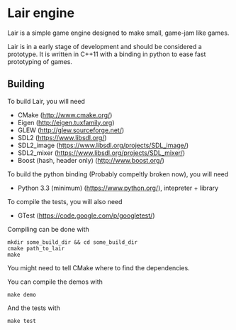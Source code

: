 # Lair engine

Lair is a simple game engine designed to make small, game-jam like games.

Lair is in a early stage of development and should be considered a prototype. It is written in C++11 with a binding in python to ease fast prototyping of games.


## Building

To build Lair, you will need
- CMake (http://www.cmake.org/)
- Eigen (http://eigen.tuxfamily.org)
- GLEW (http://glew.sourceforge.net/)
- SDL2 (https://www.libsdl.org/)
- SDL2_image (https://www.libsdl.org/projects/SDL_image/)
- SDL2_mixer (https://www.libsdl.org/projects/SDL_mixer/)
- Boost (hash, header only) (http://www.boost.org/)

To build the python binding (Probably compeltly broken now), you will need
- Python 3.3 (minimum) (https://www.python.org/), intepreter + library

To compile the tests, you will also need
- GTest (https://code.google.com/p/googletest/)


Compiling can be done with
```
mkdir some_build_dir && cd some_build_dir
cmake path_to_lair
make
```

You might need to tell CMake where to find the dependencies.

You can compile the demos with
```
make demo
```

And the tests with
```
make test
```
